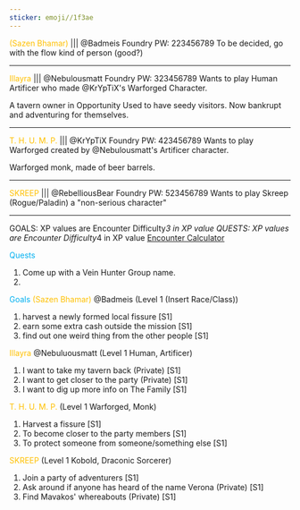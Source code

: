 ```yaml
---
sticker: emoji//1f3ae
---
```

<span style="color:#ffc000">(Sazen Bhamar)</span> ||| @Badmeis Foundry PW: 223456789
To be decided, go with the flow kind of person (good?)



---
<span style="color:#ffc000">Illayra</span> ||| @Nebulousmatt Foundry PW: 323456789
Wants to play Human Artificer who made @KrYpTiX's Warforged Character.

A tavern owner in Opportunity
Used to have seedy visitors. Now bankrupt and adventuring for themselves. 

---
<span style="color:#ffc000">T. H. U. M. P. </span>||| @KrYpTiX Foundry PW: 423456789
Wants to play Warforged created by @Nebulousmatt's Artificer character. 

Warforged monk, made of beer barrels. 

---
<span style="color:#ffc000">SKREEP</span> ||| @RebelliousBear Foundry PW: 523456789
Wants to play Skreep (Rogue/Paladin) a "non-serious character"

---
GOALS: XP values are Encounter Difficulty*3 in XP value
QUESTS: XP values are Encounter Difficulty*4 in XP value
[Encounter Calculator](https://www.dndbeyond.com/sources/basic-rules/building-combat-encounters#CombatEncounterDifficulty)

<span style="color:#00b0f0">Quests</span>
1. Come up with a Vein Hunter Group name. 
2. 

<span style="color:#00b0f0">Goals</span>
<span style="color:#ffc000">(Sazen Bhamar)</span> @Badmeis (Level 1 (Insert Race/Class))
1. harvest a newly formed local fissure [S1]
2. earn some extra cash outside the mission [S1]
3. find out one weird thing from the other people [S1]

<span style="color:#ffc000">Illayra</span> @Nebuluousmatt (Level 1 Human, Artificer)
1. I want to take my tavern back (Private) [S1]
2. I want to get closer to the party (Private) [S1]
3. I want to dig up more info on The Family [S1]

<span style="color:#ffc000">T. H. U. M. P. </span>(Level 1 Warforged, Monk)
1. Harvest a fissure [S1]
2. To become closer to the party members [S1]
3. To protect someone from someone/something else [S1]

<span style="color:#ffc000">SKREEP</span> (Level 1 Kobold, Draconic Sorcerer)
1. Join a party of adventurers [S1]
2. Ask around if anyone has heard of the name Verona (Private) [S1]
3. Find Mavakos' whereabouts (Private) [S1]

